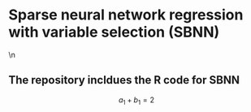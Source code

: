 # Sparse neural network regression with variable selection (SBNN)
\n
## The repository incldues the R code for SBNN 
$$
a_1 + b_1 = 2
$$
